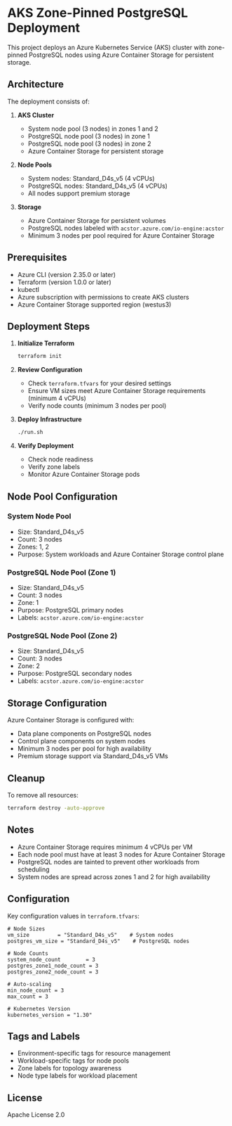 # AKS Zone-Pinned PostgreSQL Deployment

This project deploys an Azure Kubernetes Service (AKS) cluster with zone-pinned PostgreSQL nodes using Azure Container Storage for persistent storage.

## Architecture

The deployment consists of:

1. **AKS Cluster**
   - System node pool (3 nodes) in zones 1 and 2
   - PostgreSQL node pool (3 nodes) in zone 1
   - PostgreSQL node pool (3 nodes) in zone 2
   - Azure Container Storage for persistent storage

2. **Node Pools**
   - System nodes: Standard_D4s_v5 (4 vCPUs)
   - PostgreSQL nodes: Standard_D4s_v5 (4 vCPUs)
   - All nodes support premium storage

3. **Storage**
   - Azure Container Storage for persistent volumes
   - PostgreSQL nodes labeled with `acstor.azure.com/io-engine:acstor`
   - Minimum 3 nodes per pool required for Azure Container Storage

## Prerequisites

- Azure CLI (version 2.35.0 or later)
- Terraform (version 1.0.0 or later)
- kubectl
- Azure subscription with permissions to create AKS clusters
- Azure Container Storage supported region (westus3)

## Deployment Steps

1. **Initialize Terraform**
   ```bash
   terraform init
   ```

2. **Review Configuration**
   - Check `terraform.tfvars` for your desired settings
   - Ensure VM sizes meet Azure Container Storage requirements (minimum 4 vCPUs)
   - Verify node counts (minimum 3 nodes per pool)

3. **Deploy Infrastructure**
   ```bash
   ./run.sh
   ```

4. **Verify Deployment**
   - Check node readiness
   - Verify zone labels
   - Monitor Azure Container Storage pods

## Node Pool Configuration

### System Node Pool
- Size: Standard_D4s_v5
- Count: 3 nodes
- Zones: 1, 2
- Purpose: System workloads and Azure Container Storage control plane

### PostgreSQL Node Pool (Zone 1)
- Size: Standard_D4s_v5
- Count: 3 nodes
- Zone: 1
- Purpose: PostgreSQL primary nodes
- Labels: `acstor.azure.com/io-engine:acstor`

### PostgreSQL Node Pool (Zone 2)
- Size: Standard_D4s_v5
- Count: 3 nodes
- Zone: 2
- Purpose: PostgreSQL secondary nodes
- Labels: `acstor.azure.com/io-engine:acstor`

## Storage Configuration

Azure Container Storage is configured with:
- Data plane components on PostgreSQL nodes
- Control plane components on system nodes
- Minimum 3 nodes per pool for high availability
- Premium storage support via Standard_D4s_v5 VMs

## Cleanup

To remove all resources:
```bash
terraform destroy -auto-approve
```

## Notes

- Azure Container Storage requires minimum 4 vCPUs per VM
- Each node pool must have at least 3 nodes for Azure Container Storage
- PostgreSQL nodes are tainted to prevent other workloads from scheduling
- System nodes are spread across zones 1 and 2 for high availability

## Configuration

Key configuration values in `terraform.tfvars`:
```hcl
# Node Sizes
vm_size         = "Standard_D4s_v5"    # System nodes
postgres_vm_size = "Standard_D4s_v5"    # PostgreSQL nodes

# Node Counts
system_node_count        = 3
postgres_zone1_node_count = 3
postgres_zone2_node_count = 3

# Auto-scaling
min_node_count = 3
max_count = 3

# Kubernetes Version
kubernetes_version = "1.30"
```

## Tags and Labels
- Environment-specific tags for resource management
- Workload-specific tags for node pools
- Zone labels for topology awareness
- Node type labels for workload placement

## License
Apache License 2.0 